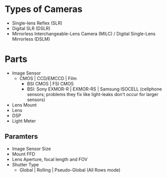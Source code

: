# Types of Cameras
- Single-lens Reflex (SLR)
- Digital SLR (DSLR)
- Mirrorless Interchangeable-Lens Camera (MILC) / Digital Single-Lens Mirrorless (DSLM)

# Parts
- Image Sensor
	- CMOS | CCD/EMCCD | Film
		- BSI CMOS | FSI CMOS
		- BSI: Sony EXMOR-R | EXMOR-RS | Samsung ISOCELL (cellphone sensors; problems they fix like light-leaks don't occur for larger sensors)
- Lens Mount
- Lens
- DSP
- Light Meter

## Paramters
- Image Sensor Size
- Mount FFD
- Lens Aperture, focal length and FOV
- Shutter Type
	- Global | Rolling | Pseudo-Global (All Rows mode)